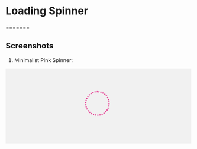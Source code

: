 # Loading Spinner
=======
## Screenshots
1. Minimalist Pink Spinner:

![Screenshots](/MinimalistPinkSpinner.gif)


